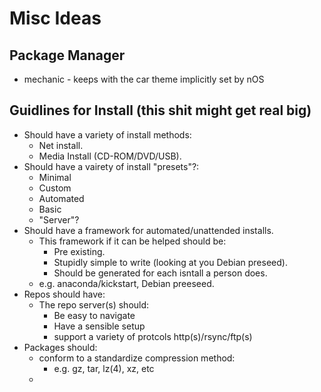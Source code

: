 # Misc Ideas

## Package Manager

* mechanic - keeps with the car theme implicitly set by nOS

## Guidlines for Install (this shit might get real big)

- Should have a variety of install methods:
	- Net install.
	- Media Install (CD-ROM/DVD/USB).
- Should have a vairety of install "presets"?:
	- Minimal
	- Custom
	- Automated
	- Basic
	- "Server"?
- Should have a framework for automated/unattended installs.
	- This framework if it can be helped should be:
		- Pre existing.
		- Stupidly simple to write (looking at you Debian preseed).
		- Should be generated for each isntall a person does.
	- e.g. anaconda/kickstart, Debian preeseed.
- Repos should have:
	- The repo server(s) should:
		- Be easy to navigate
		- Have a sensible setup
		- support a variety of protcols http(s)/rsync/ftp(s)
- Packages should:
	- conform to a standardize compression method:
		- e.g. gz, tar, lz(4), xz, etc
	- 
